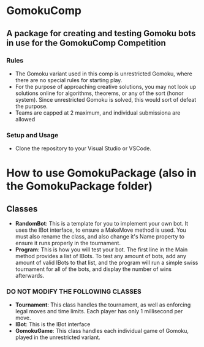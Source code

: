 # GomokuComp
## A package for creating and testing Gomoku bots in use for the GomokuComp Competition

### Rules 
- The Gomoku variant used in this comp is unrestricted Gomoku, where there are no special rules for starting play.
- For the purpose of approaching creative solutions, you may not look up solutions online for algorithms, theorems, or any of the sort (honor system). Since unrestricted Gomoku is solved, this would sort of defeat the purpose.
- Teams are capped at 2 maximum, and individual submissiona are allowed

### Setup and Usage
- Clone the repository to your Visual Studio or VSCode.

# How to use GomokuPackage (also in the GomokuPackage folder)

## Classes
- **RandomBot**: This is a template for you to implement your own bot. It uses the IBot interface, to ensure a MakeMove method is used. You must also rename the class, and also change it's Name property to ensure it runs properly in the tournament.
- **Program**: This is how you will test your bot. The first line in the Main method provides a list of IBots. To test any amount of bots, add any amount of valid IBots to that list, and the program will run a simple swiss tournament for all of the bots, and display the number of wins afterwards.

### DO NOT MODIFY THE FOLLOWING CLASSES
- **Tournament**: This class handles the tournament, as well as enforcing legal moves and time limits. Each player has only 1 millisecond per move.
- **IBot**: This is the IBot interface
- **GomokuGame**: This class handles each individual game of Gomoku, played in the unrestricted variant. 
